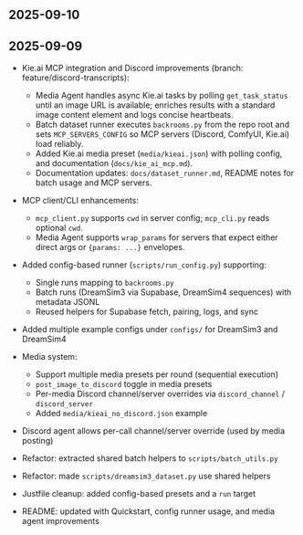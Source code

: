 ## 2025-09-10

## 2025-09-09

- Kie.ai MCP integration and Discord improvements (branch: feature/discord-transcripts):
  - Media Agent handles async Kie.ai tasks by polling `get_task_status` until an image URL is available; enriches results with a standard image content element and logs concise heartbeats.
  - Batch dataset runner executes `backrooms.py` from the repo root and sets `MCP_SERVERS_CONFIG` so MCP servers (Discord, ComfyUI, Kie.ai) load reliably.
  - Added Kie.ai media preset (`media/kieai.json`) with polling config, and documentation (`docs/kie_ai_mcp.md`).
  - Documentation updates: `docs/dataset_runner.md`, README notes for batch usage and MCP servers.
- MCP client/CLI enhancements:
  - `mcp_client.py` supports `cwd` in server config; `mcp_cli.py` reads optional `cwd`.
  - Media Agent supports `wrap_params` for servers that expect either direct args or `{params: ...}` envelopes.

- Added config-based runner (`scripts/run_config.py`) supporting:
  - Single runs mapping to `backrooms.py`
  - Batch runs (DreamSim3 via Supabase, DreamSim4 sequences) with metadata JSONL
  - Reused helpers for Supabase fetch, pairing, logs, and sync
- Added multiple example configs under `configs/` for DreamSim3 and DreamSim4
- Media system:
  - Support multiple media presets per round (sequential execution)
  - `post_image_to_discord` toggle in media presets
  - Per-media Discord channel/server overrides via `discord_channel` / `discord_server`
  - Added `media/kieai_no_discord.json` example
- Discord agent allows per-call channel/server override (used by media posting)
- Refactor: extracted shared batch helpers to `scripts/batch_utils.py`
- Refactor: made `scripts/dreamsim3_dataset.py` use shared helpers
- Justfile cleanup: added config-based presets and a `run` target
- README: updated with Quickstart, config runner usage, and media agent improvements
